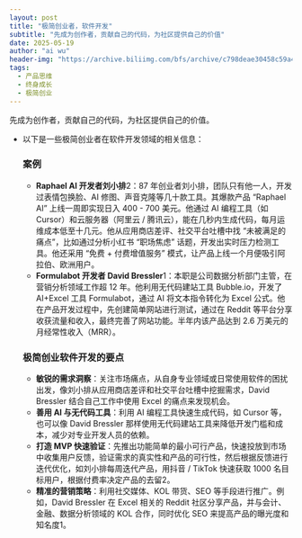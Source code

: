 ```yaml
---
layout: post
title: "极简创业者，软件开发"
subtitle: "先成为创作者，贡献自己的代码，为社区提供自己的价值"
date: 2025-05-19
author: "ai wu"
header-img: "https://archive.biliimg.com/bfs/archive/c798deae30458c59a404d2b037548e950d7a4082.png"
tags:
  - 产品思维
  - 终身成长
  - 极简创业
---
```


先成为创作者，贡献自己的代码，为社区提供自己的价值。



- 以下是一些极简创业者在软件开发领域的相关信息：

  ### 案例

  - **Raphael AI 开发者刘小排**2：87 年创业者刘小排，团队只有他一人，开发过表情包换脸、AI 修图、声音克隆等几十款工具。其爆款产品 “Raphael AI” 上线一周即实现日入 400 - 700 美元。他通过 AI 编程工具（如 Cursor）和云服务器（阿里云 / 腾讯云），能在几秒内生成代码，每月运维成本低至十几元。他从应用商店差评、社交平台吐槽中找 “未被满足的痛点”，比如通过分析小红书 “职场焦虑” 话题，开发出实时压力检测工具。他还采用 “免费 + 付费增值服务” 模式，让产品上线一个月便吸引阿拉伯、欧洲用户。
  - **Formulabot 开发者 David Bressler**1：本职是公司数据分析部门主管，在营销分析领域工作超 12 年。他利用无代码建站工具 Bubble.io，开发了 AI+Excel 工具 Formulabot，通过 AI 将文本指令转化为 Excel 公式。他在产品开发过程中，先创建简单网站进行测试，通过在 Reddit 等平台分享收获流量和收入，最终完善了网站功能。半年内该产品达到 2.6 万美元的月经常性收入（MRR）。

  ### 极简创业软件开发的要点

  - **敏锐的需求洞察**：关注市场痛点，从自身专业领域或日常使用软件的困扰出发，像刘小排从应用商店差评和社交平台吐槽中挖掘需求，David Bressler 结合自己工作中使用 Excel 的痛点来发现机会。
  - **善用 AI 与无代码工具**：利用 AI 编程工具快速生成代码，如 Cursor 等，也可以像 David Bressler 那样使用无代码建站工具来降低开发门槛和成本，减少对专业开发人员的依赖。
  - **打造 MVP 快速验证**：先推出功能简单的最小可行产品，快速投放到市场中收集用户反馈，验证需求的真实性和产品的可行性，然后根据反馈进行迭代优化，如刘小排每周迭代产品，用抖音 / TikTok 快速获取 1000 名目标用户，根据付费率决定产品的去留2。
  - **精准的营销策略**：利用社交媒体、KOL 带货、SEO 等手段进行推广。例如，David Bressler 在 Excel 相关的 Reddit 社区分享产品，并与会计、金融、数据分析领域的 KOL 合作，同时优化 SEO 来提高产品的曝光度和知名度1。